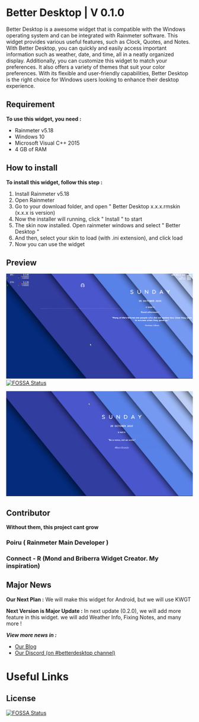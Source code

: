 # Better Desktop | **V 0.1.0**

Better Desktop is a awesome widget that is compatible with the Windows operating system and can be integrated
with Rainmeter software. This widget provides various useful features, such as Clock, Quotes, and Notes.
With Better Desktop, you can quickly and easily access important information such as weather, date, and time, all in
a neatly organized display. Additionally, you can customize this widget to match your preferences. It also offers a
variety of themes that suit your color preferences. With its flexible and user-friendly capabilities, Better Desktop
is the right choice for Windows users looking to enhance their desktop experience.

## Requirement

**To use this widget, you need :**

- Rainmeter v5.18
- Windows 10
- Microsoft Visual C++ 2015
- 4 GB of RAM

## How to install

**To install this widget, follow this step :**

1. Install Rainmeter v5.18
2. Open Rainmeter
3. Go to your download folder, and open " Better Desktop x.x.x.rmskin (x.x.x is version)
4. Now the installer will running, click " Install " to start
5. The skin now installed. Open rainmeter windows and select " Better Desktop "
6. And then, select your skin to load (with .ini extension), and click load
7. Now you can use the widget

## Preview

![Alt text](preview1.jpg)
[![FOSSA Status](https://app.fossa.com/api/projects/git%2Bgithub.com%2Findra87g%2FBetterDesktop.svg?type=shield)](https://app.fossa.com/projects/git%2Bgithub.com%2Findra87g%2FBetterDesktop?ref=badge_shield)

![Alt text](preview2.jpg)

## Contributor

**Without them, this project cant grow**

### Poiru ( Rainmeter Main Developer )

### Connect - R (Mond and Briberra Widget Creator. My inspiration)

## Major News

**Our Next Plan :** We will make this widget for Android, but we will use KWGT

**Next Version is Major Update :** In next update (0.2.0), we will add more feature in this widget. we will add Weather Info, Fixing Notes, and many more !

***View more news in :***
- [Our Blog]()
- [Our Discord (on #betterdesktop channel)]()

#  Useful Links


## License
[![FOSSA Status](https://app.fossa.com/api/projects/git%2Bgithub.com%2Findra87g%2FBetterDesktop.svg?type=large)](https://app.fossa.com/projects/git%2Bgithub.com%2Findra87g%2FBetterDesktop?ref=badge_large)